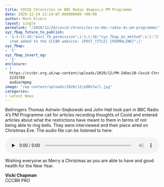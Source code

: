 ```yaml
---
title: COVID Chronicles on BBC Radio 4&apos;s PM Programme
date: 2020-12-24 22:24:07.000000000 +00:00
author: Mark Elvers
layout: single
permalink: "/2020/12/24/covid-chronicles-on-bbc-radio-4s-pm-programme/"
xyz_fbap_future_to_publish:
- 'a:3:{s:18:"post_fb_permission";i:1;s:18:"xyz_fbap_po_method";s:1:"2";s:16:"xyz_fbap_message";s:62:"News
  item added to the CCCBR website: {POST_TITLE} {PERMALINK}";}'
xyz_fbap:
- '1'
xyz_fbap_insert_og:
- '1'
enclosure:
- |
  https://cccbr.org.uk/wp-content/uploads/2020/12/PM-24Dec20-Covid-Chronicles-on-Bells.mp3
  2233789
  audio/mpeg
image: "/wp-content/uploads/2020/12/p06hfwll.jpg"
categories:
- Latest News
---
```

Bellringers Thomas Ashwin-Siejkowski and John Hall took part in BBC Radio 4’s PM Programme call for articles recording thoughts of Covid and entered articles about what the restrictions have meant to them in terms of not being able to ring bells. They were interviewed and their piece aired on Christmas Eve. The audio file can be listened to here:

<audio class="wp-audio-shortcode" id="audio-22174-2" preload="none" style="width: 100%;" controls="controls"><source type="audio/mpeg" src="https://cccbr.org.uk/wp-content/uploads/2020/12/PM-24Dec20-Covid-Chronicles-on-Bells.mp3?_=2" /><https://cccbr.org.uk/wp-content/uploads/2020/12/PM-24Dec20-Covid-Chronicles-on-Bells.mp3></audio>

Wishing everyone as Merry a Christmas as you are able to have and good health for the New Year.

**Vicki Chapman**  
CCCBR PRO
